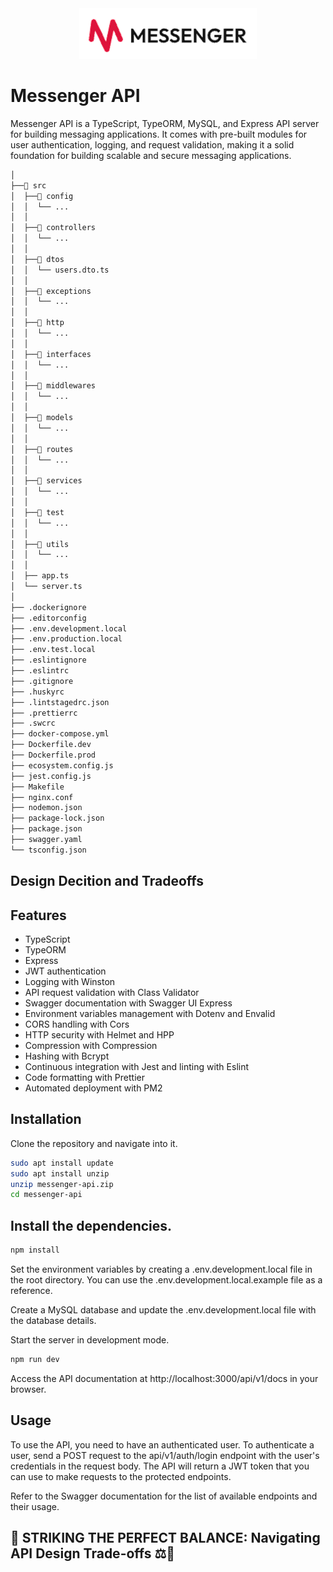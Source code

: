 <div align="center">
  <img src="./logo.png">
</div>

# Messenger API

Messenger API is a TypeScript, TypeORM, MySQL, and Express API server for building messaging applications. It comes with pre-built modules for user authentication, logging, and request validation, making it a solid foundation for building scalable and secure messaging applications.

```bash
│
├──📂 src
│  ├──📂 config
│  │  └── ...
│  │
│  ├──📂 controllers
│  │  └── ...
│  │
│  ├──📂 dtos
│  │  └── users.dto.ts
│  │
│  ├──📂 exceptions
│  │  └── ...
│  │
│  ├──📂 http
│  │  └── ...
│  │
│  ├──📂 interfaces
│  │  └── ...
│  │
│  ├──📂 middlewares
│  │  └── ...
│  │
│  ├──📂 models
│  │  └── ...
│  │
│  ├──📂 routes
│  │  └── ...
│  │
│  ├──📂 services
│  │  └── ...
│  │
│  ├──📂 test
│  │  └── ...
│  │
│  ├──📂 utils
│  │  └── ...
│  │
│  ├── app.ts
│  └── server.ts
│
├── .dockerignore
├── .editorconfig
├── .env.development.local
├── .env.production.local
├── .env.test.local
├── .eslintignore
├── .eslintrc
├── .gitignore
├── .huskyrc
├── .lintstagedrc.json
├── .prettierrc
├── .swcrc
├── docker-compose.yml
├── Dockerfile.dev
├── Dockerfile.prod
├── ecosystem.config.js
├── jest.config.js
├── Makefile
├── nginx.conf
├── nodemon.json
├── package-lock.json
├── package.json
├── swagger.yaml
└── tsconfig.json
```
## Design Decition and Tradeoffs
## Features
* TypeScript
* TypeORM
* Express
* JWT authentication
* Logging with Winston
* API request validation with Class Validator
* Swagger documentation with Swagger UI Express
* Environment variables management with Dotenv and Envalid
* CORS handling with Cors
* HTTP security with Helmet and HPP
* Compression with Compression
* Hashing with Bcrypt
* Continuous integration with Jest and linting with Eslint
* Code formatting with Prettier
* Automated deployment with PM2

## Installation
Clone the repository and navigate into it.

```bash
sudo apt install update
sudo apt install unzip
unzip messenger-api.zip
cd messenger-api
```


## Install the dependencies.

```bash
npm install
```
Set the environment variables by creating a .env.development.local file in the root directory. You can use the .env.development.local.example file as a reference.

Create a MySQL database and update the .env.development.local file with the database details.

Start the server in development mode.

```bash
npm run dev
```

Access the API documentation at http://localhost:3000/api/v1/docs in your browser.
## Usage
To use the API, you need to have an authenticated user. To authenticate a user, send a POST request to the api/v1/auth/login endpoint with the user's credentials in the request body. The API will return a JWT token that you can use to make requests to the protected endpoints.

Refer to the Swagger documentation for the list of available endpoints and their usage.

## 🔑 STRIKING THE PERFECT BALANCE: Navigating API Design Trade-offs ⚖️🚀





